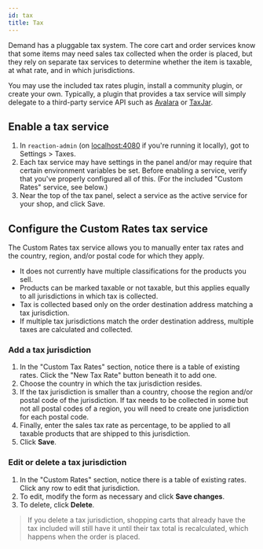 ```yaml
---
id: tax
title: Tax
---
```


Demand has a pluggable tax system. The core cart and order services know that some items may need sales tax collected when the order is placed, but they rely on separate tax services to determine whether the item is taxable, at what rate, and in which jurisdictions.

You may use the included tax rates plugin, install a community plugin, or create your own. Typically, a plugin that provides a tax service will simply delegate to a third-party service API such as [Avalara](https://www.avalara.com) or [TaxJar](https://www.taxjar.com/).

## Enable a tax service

1. In `reaction-admin` (on [localhost:4080](http://localhost:4080) if you're running it locally), got to Settings > Taxes.
2. Each tax service may have settings in the panel and/or may require that certain environment variables be set. Before enabling a service, verify that you've properly configured all of this. (For the included "Custom Rates" service, see below.)
3. Near the top of the tax panel, select a service as the active service for your shop, and click Save.

## Configure the Custom Rates tax service

The Custom Rates tax service allows you to manually enter tax rates and the country, region, and/or postal code for which they apply.
- It does not currently have multiple classifications for the products you sell.
- Products can be marked taxable or not taxable, but this applies equally to all jurisdictions in which tax is collected.
- Tax is collected based only on the order destination address matching a tax jurisdiction.
- If multiple tax jurisdictions match the order destination address, multiple taxes are calculated and collected.

### Add a tax jurisdiction

1. In the "Custom Tax Rates" section, notice there is a table of existing rates. Click the "New Tax Rate" button beneath it to add one.
2. Choose the country in which the tax jurisdiction resides.
3. If the tax jurisdiction is smaller than a country, choose the region and/or postal code of the jurisdiction. If tax needs to be collected in some but not all postal codes of a region, you will need to create one jurisdiction for each postal code.
4. Finally, enter the sales tax rate as percentage, to be applied to all taxable products that are shipped to this jurisdiction.
5. Click **Save**.

### Edit or delete a tax jurisdiction

1. In the "Custom Rates" section, notice there is a table of existing rates. Click any row to edit that jurisdiction.
2. To edit, modify the form as necessary and click **Save changes**.
3. To delete, click **Delete**.

> If you delete a tax jurisdiction, shopping carts that already have the tax included will still have it until their tax total is recalculated, which happens when the order is placed.
